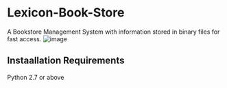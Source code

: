 # Lexicon-Book-Store
A Bookstore Management System with information stored in binary files for fast access.
![image](https://user-images.githubusercontent.com/33005138/40478842-c6261520-5f67-11e8-8e33-a3ca22b31e2f.png)

## Instaallation Requirements
Python 2.7 or above
